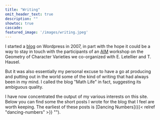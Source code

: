 ```yaml
---
title: "Writing"
omit_header_text: true
description: ""
showtoc: true
cascade:
featured_image: '/images/writing.jpeg'
---
```


I started a [blog](https://frvillegas.wordpress.com/) on Wordpress in
2007, in part with the hope it could be a way to stay in touch with
the participants of an [AIM](https://aimath.org/ "AIM") workshop on
the Geometry of Character Varieties we co-organized with E. Letellier
and T. Hausel.

 But it was also essentially my personal excuse to have a go at
producing and putting out in the world some of the kind of writing
that had always been in my mind. I called the blog "Math Life" in
fact, suggesting its ambiguous quality.

I have now concentrated the output of my various interests on this
site. Below you can find some the short posts I wrote for the blog
that I feel are worth keeping. The earliest of these posts is [Dancing
Numbers]({{< relref "dancing-numbers" >}} "").



